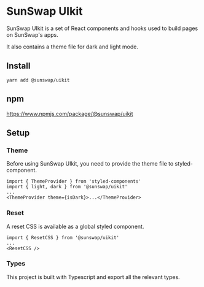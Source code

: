 # SunSwap UIkit

SunSwap UIkit is a set of React components and hooks used to build pages on SunSwap's apps.

It also contains a theme file for dark and light mode.

## Install

`yarn add @sunswap/uikit`

## npm

https://www.npmjs.com/package/@sunswap/uikit

## Setup

### Theme

Before using SunSwap UIkit, you need to provide the theme file to styled-component.

```
import { ThemeProvider } from 'styled-components'
import { light, dark } from '@sunswap/uikit'
...
<ThemeProvider theme={isDark}>...</ThemeProvider>
```

### Reset

A reset CSS is available as a global styled component.

```
import { ResetCSS } from '@sunswap/uikit'
...
<ResetCSS />
```

### Types

This project is built with Typescript and export all the relevant types.
